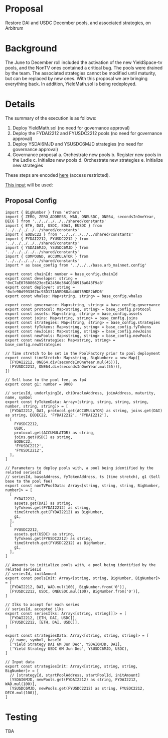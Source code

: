 # Proposal

Restore DAI and USDC December pools, and associated strategies, on Arbitrum

# Background

The June to December roll included the activation of the new YieldSpace-tv pools, and the NonTV ones contained a critical bug. The pools were drained by the team. The associated strategies cannot be modified until maturity, but can be replaced by new ones. With this proposal we are bringing everything back. In addition, YieldMath.sol is being redeployed.

# Details

The summary of the execution is as follows:

1. Deploy YieldMath.sol (no need for governance approval)
2. Deploy the FYDAI2212 and FYUSDC2212 pools (no need for governance approval)
3. Deploy YSDAI6MJD and YSUSDC6MJD strategies (no need for governance approval)
4. Governance proposal
   a. Orchestrate new pools
   b. Register new pools in the Ladle
   c. Initialize new pools
   d. Orchestrate new strategies
   e. Initialize new strategies

These steps are encoded [here](https://github.com/yieldprotocol/environments-v2/tree/main/scripts/governance/add/addSeries/addNonTvSeries) (access restricted).

[This input](https://github.com/yieldprotocol/environments-v2/blob/8cbc62a1418405da28c007907be3f1994ea00195/scripts/governance/add/addSeries/addNonTvSeries/addNonTvSeries.arbitrum.config.ts) will be used:

## Proposal Config

```
import { BigNumber } from 'ethers'
import { ZERO, ZERO_ADDRESS, WAD, ONEUSDC, ONE64, secondsInOneYear, DEC6 } from '../../../../../shared/constants'
import { ETH, DAI, USDC, EDAI, EUSDC } from '../../../../../shared/constants'
import { EODEC22 } from '../../../../../shared/constants'
import { FYDAI2212, FYUSDC2212 } from '../../../../../shared/constants'
import { YSDAI6MJD, YSUSDC6MJD } from '../../../../../shared/constants'
import { COMPOUND, ACCUMULATOR } from '../../../../../shared/constants'
import * as base_config from '../../../base.arb_mainnet.config'

export const chainId: number = base_config.chainId
export const developer: string = '0xC7aE076086623ecEA2450e364C838916a043F9a8'
export const deployer: string = '0xfe90d993367bc93D171A5ED88ab460759DE2bED6'
export const whales: Map<string, string> = base_config.whales

export const governance: Map<string, string> = base_config.governance
export const protocol: Map<string, string> = base_config.protocol
export const assets: Map<string, string> = base_config.assets
export const joins: Map<string, string> = base_config.joins
export const strategies: Map<string, string> = base_config.strategies
export const fyTokens: Map<string, string> = base_config.fyTokens
export const newJoins: Map<string, string> = base_config.newJoins
export const newPools: Map<string, string> = base_config.newPools
export const newStrategies: Map<string, string> = base_config.newStrategies

// Time stretch to be set in the PoolFactory prior to pool deployment
export const timeStretch: Map<string, BigNumber> = new Map([
  [FYDAI2212, ONE64.div(secondsInOneYear.mul(45))],
  [FYUSDC2212, ONE64.div(secondsInOneYear.mul(55))],
])

// Sell base to the pool fee, as fp4
export const g1: number = 9000

// seriesId, underlyingId, chiOracleAddress, joinAddress, maturity, name, symbol
export const fyTokenData: Array<[string, string, string, string, number, string, string]> = [
  [FYDAI2212, DAI, protocol.get(ACCUMULATOR) as string, joins.get(DAI) as string, EODEC22, 'FYDAI2212', 'FYDAI2212'],
  [
    FYUSDC2212,
    USDC,
    protocol.get(ACCUMULATOR) as string,
    joins.get(USDC) as string,
    EODEC22,
    'FYUSDC2212',
    'FYUSDC2212',
  ],
]

// Parameters to deploy pools with, a pool being identified by the related seriesId
// seriesId, baseAddress, fyTokenAddress, ts (time stretch), g1 (Sell base to the pool fee)
export const nonTVPoolData: Array<[string, string, string, BigNumber, number]> = [
  [
    FYDAI2212,
    assets.get(DAI) as string,
    fyTokens.get(FYDAI2212) as string,
    timeStretch.get(FYDAI2212) as BigNumber,
    g1,
  ],
  [
    FYUSDC2212,
    assets.get(USDC) as string,
    fyTokens.get(FYUSDC2212) as string,
    timeStretch.get(FYUSDC2212) as BigNumber,
    g1,
  ],
]

// Amounts to initialize pools with, a pool being identified by the related seriesId
// seriesId, initAmount
export const poolsInit: Array<[string, string, BigNumber, BigNumber]> = [
  [FYDAI2212, DAI, WAD.mul(100), BigNumber.from('0')],
  [FYUSDC2212, USDC, ONEUSDC.mul(100), BigNumber.from('0')],
]

// Ilks to accept for each series
// seriesId, accepted ilks
export const seriesIlks: Array<[string, string[]]> = [
  [FYDAI2212, [ETH, DAI, USDC]],
  [FYUSDC2212, [ETH, DAI, USDC]],
]

export const strategiesData: Array<[string, string, string]> = [
  // name, symbol, baseId
  ['Yield Strategy DAI 6M Jun Dec', YSDAI6MJD, DAI],
  ['Yield Strategy USDC 6M Jun Dec', YSUSDC6MJD, USDC],
]

// Input data
export const strategiesInit: Array<[string, string, string, BigNumber]> = [
  // [strategyId, startPoolAddress, startPoolId, initAmount]
  [YSDAI6MJD, newPools.get(FYDAI2212) as string, FYDAI2212, WAD.mul(100)],
  [YSUSDC6MJD, newPools.get(FYUSDC2212) as string, FYUSDC2212, DEC6.mul(100)],
]
```

# Testing

TBA